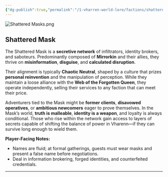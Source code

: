 ```yaml
---
{"dg-publish":true,"permalink":"/1-vharren-world-lore/factions/shattered-mask/"}
---
```


![Shattered Masks.png](/img/user/z.%20Assets/Shattered%20Masks.png)

##  **Shattered Mask**
The Shattered Mask is a **secretive network** of infiltrators, identity brokers, and saboteurs. Predominantly composed of **Mirrorkin** and their allies, they thrive on **misinformation**, **disguise**, and **calculated disruption**.

Their alignment is typically **Chaotic Neutral**, shaped by a culture that prizes **personal reinvention** and the manipulation of perception. While they maintain a loose alliance with the **Web of the Forgotten Queen**, they operate independently, selling their services to any faction that can meet their price.

Adventurers tied to the Mask might be **former clients**, **disavowed operatives**, or **ambitious newcomers** eager to prove themselves. In the Mask’s world, **truth is malleable**, **identity is a weapon**, and loyalty is always conditional. Those who rise within the network gain access to layers of secrets capable of shifting the balance of power in Vharenn—if they can survive long enough to wield them.

**Player-Facing Notes:**

- Names are fluid; at formal gatherings, guests must wear masks and present a false name before negotiations.
- Deal in information brokering, forged identities, and counterfeited credentials.

---